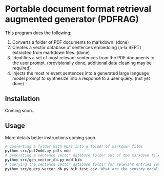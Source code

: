 # Portable document format retrieval augmented generator (PDFRAG)

This program does the following:

1. Converts a folder of PDF documents to markdown. (done)
2. Creates a vector database of sentences embedding (a-la BERT) extracted from markdown files. (done)
3. Identifies a set of most relevant sentences from the PDF documents to the user prompt. (provisionally done, additional data cleaning may be required)
4. Injects the most relevant sentences into a generated large language model prompt to synthesize into a response to a user query. (not yet done)

## Installation

Coming soon...

## Usage

More details better instructions coming soon.

```bash
# converting a folder with PDFs into a folder of markdown files
python src/pdf2mdd.py pdfs mdd
# generating a sentence vector database folder out of the markdown files folder
python src/gen_vector_db.py mdd bib
# querying the sentence vector database folder for relevant entries (showcase, saves hits to test.csv)
python src/query_vector_db.py bib test.csv 'What are the sensory modalities that contribute to self-motion perception, gait, and balance function?'
```
